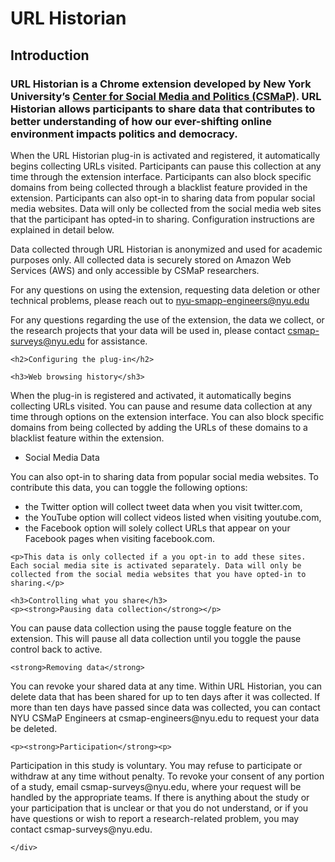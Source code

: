 # URL Historian

## Introduction

### URL Historian is a Chrome extension developed by New York University’s <a href="https://csmapnyu.org/">Center for Social Media and Politics (CSMaP)</a>. URL Historian allows participants to share data that contributes to better understanding of how our ever-shifting online environment impacts politics and democracy.

When the URL Historian plug-in is activated and registered, it automatically begins collecting URLs visited. Participants can pause this collection at any time through the extension interface. Participants can also block specific domains from being collected through a blacklist feature provided in the extension. Participants can also opt-in to sharing data from popular social media websites. Data will only be collected from the social media web sites that the participant has opted-in to sharing. Configuration instructions are explained in detail below.

	
Data collected through URL Historian is anonymized and used for academic purposes only. All collected data is securely stored on Amazon Web Services (AWS) and only accessible by CSMaP researchers. 


For any questions on using the extension, requesting data deletion or other technical problems, please reach out to <a href="mailto:nyu-smapp-engineers@nyu.edu"> nyu-smapp-engineers@nyu.edu</a></p>
<p>For any questions regarding the use of the extension, the data we collect, or the research projects that your data will be used in, please contact <a href="mailto:csmap@nyu.edu">csmap-surveys@nyu.edu</a> for assistance.
	
	
	<h2>Configuring the plug-in</h2>	
	
	<h3>Web browsing history</sh3>

<p>When the plug-in is registered and activated, it automatically begins collecting URLs visited. You can pause and resume data collection at any time through options on the extension interface. You can also block specific domains from being collected by adding the URLs of these domains to a blacklist feature within the extension.</p>

* Social Media Data

<p>You can also opt-in to sharing data from popular social media websites. To contribute this data, you can toggle the following options:</p> 
	<ul>
	<li>the Twitter option will collect tweet data when you visit twitter.com,</li>
	<li>the YouTube option will collect videos listed when visiting youtube.com,</li> 
	<li>the Facebook option will solely collect URLs that appear on your Facebook pages when visiting facebook.com.</li>
	</ul>
	
	<p>This data is only collected if a you opt-in to add these sites. Each social media site is activated separately. Data will only be collected from the social media websites that you have opted-in to sharing.</p>

	<h3>Controlling what you share</h3>
	<p><strong>Pausing data collection</strong></p>

<p>You can pause data collection using the pause toggle feature on the extension. This will pause all data collection until you toggle the pause control back to active.</p>

	<strong>Removing data</strong>

<p>You can revoke your shared data at any time. Within URL Historian, you can delete data that has been shared for up to ten days after it was collected. If more than ten days have passed since data was collected, you can contact NYU CSMaP Engineers at csmap-engineers@nyu.edu to request your data be deleted.</p>

	<p><strong>Participation</strong><p>

<p>Participation in this study is voluntary. You may refuse to participate or withdraw at any time without penalty. To revoke your consent of any portion of a study, email csmap-surveys@nyu.edu, where your request will be handled by the appropriate teams. If there is anything about the study or your participation that is unclear or that you do not understand, or if you have questions or wish to report a research-related problem, you may contact csmap-surveys@nyu.edu.</p>
	
	
	
	</div>
</body>
</html>
